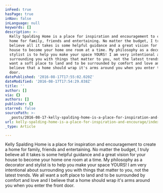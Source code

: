 ```yaml
---
inFeed: true
hasPage: true
inNav: false
inLanguage: null
keywords: []
description: >-
  Kelly Spalding Home is a place for inspiration and encouragement to create a
  home for family, friends and entertaining. No matter the budget, I truly
  believe all it takes is some helpful guidance and a great vision for your
  house to become your home one room at a time. My philosophy as a decorator and
  stylist is to help you make your space YOURS! I am very intentional about
  surrounding you with things that matter to you, not the latest trends. We all
  want a soft place to land and to be surrounded by comfort and love and I
  believe that a home should wrap it's arms around you when you enter the front
  door. 
datePublished: '2016-08-17T17:55:02.020Z'
dateModified: '2016-08-17T17:54:29.038Z'
title: ''
author: []
via: {}
authors: []
publisher: {}
starred: false
sourcePath: >-
  _posts/2016-08-17-kelly-spalding-home-is-a-place-for-inspiration-and-encourage.md
url: kelly-spalding-home-is-a-place-for-inspiration-and-encourage/index.html
_type: Article

---
```

Kelly Spalding Home is a place for inspiration and encouragement to create a home for family, friends and entertaining. No matter the budget, I truly believe all it takes is some helpful guidance and a great vision for your house to become your home one room at a time. My philosophy as a decorator and stylist is to help you make your space YOURS! I am very intentional about surrounding you with things that matter to you, not the latest trends. We all want a soft place to land and to be surrounded by comfort and love and I believe that a home should wrap it's arms around you when you enter the front door.